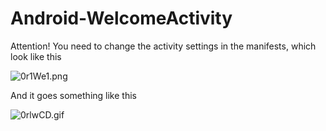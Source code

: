 # Android-WelcomeActivity


Attention!
You need to change the activity settings in the manifests, which look like this

![0r1We1.png](https://s1.ax1x.com/2020/10/09/0r1We1.png)

And it goes something like this

![0rlwCD.gif](https://s1.ax1x.com/2020/10/09/0rlwCD.gif)
